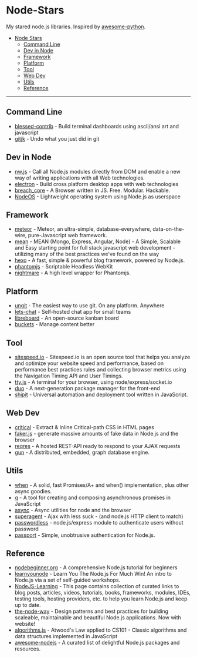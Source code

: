# Node-Stars

My stared node.js libraries. Inspired by [awesome-python](https://github.com/vinta/awesome-python).

- [Node Stars](#node-stars)
    - [Command Line](#command-line)
    - [Dev in Node](#dev-in-node)
    - [Framework](#framework)
    - [Platform](#platform)
    - [Tool](#tool)
    - [Web Dev](#web-dev)
    - [Utils](#utils)
    - [Reference](#reference)

---
## Command Line
* [blessed-contrib](https://github.com/yaronn/blessed-contrib) - Build terminal dashboards using ascii/ansi art and javascript
* [gitjk](https://github.com/mapmeld/gitjk) - Undo what you just did in git

## Dev in Node
* [nw.js](https://github.com/nwjs/nw.js) - Call all Node.js modules directly from DOM and enable a new way of writing applications with all Web technologies. 
* [electron](https://github.com/atom/electron) - Build cross platform desktop apps with web technologies 
* [breach_core](https://github.com/breach/breach_core) - A Browser written in JS. Free. Modular. Hackable.
* [NodeOS](https://github.com/NodeOS/NodeOS) - Lightweight operating system using Node.js as userspace


## Framework
* [meteor](https://github.com/meteor/meteor) - Meteor, an ultra-simple, database-everywhere, data-on-the-wire, pure-Javascript web framework.
* [mean](https://github.com/linnovate/mean) - MEAN (Mongo, Express, Angular, Node) - A Simple, Scalable and Easy starting point for full stack javascript web development - utilizing many of the best practices we've found on the way 
* [hexo](https://github.com/hexojs/hexo) - A fast, simple & powerful blog framework, powered by Node.js.
* [phantomjs](https://github.com/ariya/phantomjs) - Scriptable Headless WebKit
* [nightmare](https://github.com/segmentio/nightmare) - A high level wrapper for Phantomjs.

## Platform
* [ungit](https://github.com/FredrikNoren/ungit) - The easiest way to use git. On any platform. Anywhere
* [lets-chat](https://github.com/sdelements/lets-chat) - Self-hosted chat app for small teams
* [libreboard](https://github.com/libreboard/libreboard) - An open-source kanban board
* [buckets](https://github.com/asm-products/buckets) - Manage content better

## Tool
* [sitespeed.io](https://github.com/sitespeedio/sitespeed.io) - Sitespeed.io is an open source tool that helps you analyze and optimize your website speed and performance, based on performance best practices rules and collecting browser metrics using the Navigation Timing API and User Timings. 
* [tty.js](https://github.com/chjj/tty.js) - A terminal for your browser, using node/express/socket.io
* [duo](https://github.com/duojs/duo) - A next-generation package manager for the front-end 
* [shipit](https://github.com/shipitjs/shipit) - Universal automation and deployment tool written in JavaScript.

## Web Dev
* [critical](https://github.com/addyosmani/critical) - Extract & Inline Critical-path CSS in HTML pages
* [faker.js](https://github.com/Marak/faker.js) - generate massive amounts of fake data in Node.js and the browser
* [reqres](https://github.com/benhowdle89/reqres) - A hosted REST-API ready to respond to your AJAX requests
* [gun](https://github.com/amark/gun) - A distributed, embedded, graph database engine.


## Utils
* [when](https://github.com/cujojs/when) - A solid, fast Promises/A+ and when() implementation, plus other async goodies.
* [q](https://github.com/kriskowal/q) - A tool for creating and composing asynchronous promises in JavaScript 
* [async](https://github.com/caolan/async) - Async utilities for node and the browser
* [superagent](https://github.com/visionmedia/superagent) - Ajax with less suck - (and node.js HTTP client to match)
* [passwordless](https://github.com/florianheinemann/passwordless) - node.js/express module to authenticate users without password 
* [passport](https://github.com/jaredhanson/passport) - Simple, unobtrusive authentication for Node.js. 


## Reference
* [nodebeginner.org](https://github.com/manuelkiessling/nodebeginner.org) - A comprehensive Node.js tutorial for beginners
* [learnyounode](https://github.com/workshopper/learnyounode) - Learn You The Node.js For Much Win! An intro to Node.js via a set of self-guided workshops.
* [NodeJS-Learning](https://github.com/sergtitov) - This page contains collection of curated links to blog posts, articles, videos, tutorials, books, frameworks, modules, IDEs, testing tools, hosting providers, etc. to help you learn Node.js and keep up to date.
* [the-node-way](https://github.com/FredKSchott/the-node-way) - Design patterns and best practices for building scaleable, maintainable and beautiful Node.js applications. Now with website!
* [algorithms.js](https://github.com/felipernb/algorithms.js) - Atwood's Law applied to CS101 - Classic algorithms and data structures implemented in JavaScript
* [awesome-nodejs](https://github.com/sindresorhus/awesome-nodejs) - A curated list of delightful Node.js packages and resources.
